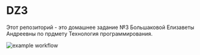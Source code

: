 # DZ3
Этот репозиторий - это домашнее задание №3 Большаковой Елизаветы Андреевны по прдмету Технология программирования.



![example workflow](https://github.com/eabolshakova/DZ3/actions/workflows/runs/1598724310/badge.svg?event=pull_request)
